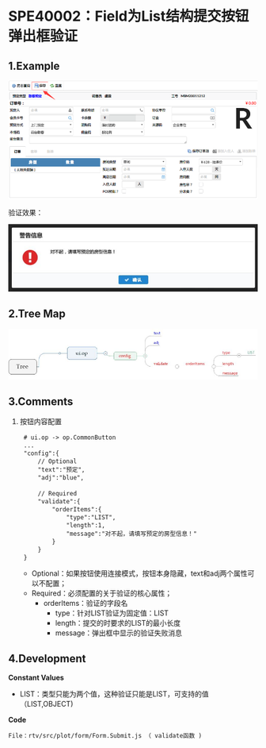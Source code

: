 # SPE40002：Field为List结构提交按钮弹出框验证

## 1.Example

![02](img/op-002-01.png)

验证效果：

![02](img/op-002-02.JPG)

## 2.Tree Map

![02](img/op-002-03.JPG)

## 3.Comments

1. 按钮内容配置

		# ui.op -> op.CommonButton
		...
		"config":{
			// Optional
			"text":"预定",
			"adj":"blue",
			
			// Required
			"validate":{
				"orderItems":{
					"type":"LIST",
					"length":1,
					"message":"对不起，请填写预定的房型信息！"
				}
			}
		}
	*	Optional：如果按钮使用连接模式，按钮本身隐藏，text和adj两个属性可以不配置；
	*	Required：必须配置的关于验证的核心属性；
		*	orderItems：验证的字段名
			*	type：针对LIST验证为固定值：LIST
			*	length：提交的时要求的LIST的最小长度
			*	message：弹出框中显示的验证失败消息

## 4.Development

**Constant Values**

* LIST：类型只能为两个值，这种验证只能是LIST，可支持的值（LIST,OBJECT)

**Code**

	File：rtv/src/plot/form/Form.Submit.js （ validate函数 )